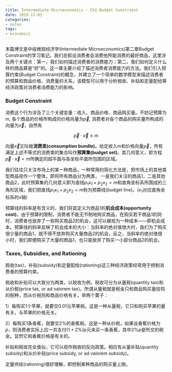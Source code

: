 ```yaml
---
title: Intermediate Microeconomics - Ch2 Budget Constraint
date: 2019-11-03
categories:
- notes
tags: 
- economics
---
```


本篇博文是中级微观经济学(Intermediate Microeconomics)第二章Budget Constraint的学习笔记。我们总假设消费者会消费他所能消费的最好商品，这里涉及两个关键点：第一，我们如何描述消费者的消费能力；第二，我们如何定义什么样的商品算是“好”的。这一章主要介绍了描述消费者消费能力的方法。我们引入预算约束(Budget Constraint)的概念，并建立了一个简单的数学模型来描述消费者的预算和商品价格、消费量的关系，该模型可以用于分析税收、补贴和定量配给等经济政策对消费者消费能力的影响。

### Budget Constraint

消费这个行为涉及了三个关键变量：收入、商品价格、商品购买量。不妨记预算为$m$, 各个商品的价格所构成的价格向量为$\vec{p}$, 消费者对各个商品的购买量所构成的向量为$\vec{x}$，自然有

$$
    \vec{p} \cdot \vec{x} \leq m
$$

向量$\vec{x}$又叫做**消费束(consumption bundle)**。给定收入$m$和价格向量$\vec{p}$，所有满足上述不等式的消费束的集合叫作**预算集(budget set)**。其几何意义，即方程$\vec{p} \cdot \vec{x} = m$所确定的超平面与各坐标平面所包围的区域。

我们往往只关注市场上的某一种商品，一种常用的简化方法是，把市场上的其他类型商品视作一个整体，即将所有商品分为两类，
一是我们关注的商品1，二是其他商品2，此时预算集的几何意义即为直线$p_1x_1 + p_2x_2 = m$和直角坐标系所围成的三角形区域，我们把直线$p_1x_1 + p_2x_2 = m$称为预算线(budget line)。($x_1$对应直角坐标系的$x$轴)

预算线的斜率是有含义的，我们将其定义为商品1的**机会成本(opportunity cost)**。由于预算的限制，消费者不能无节制地购买商品，在购买若干商品1的同时，消费者也放弃了一些购买商品2的机会，这可以被视为一种成本——即机会成本。预算线的斜率反映了机会成本的大小：当斜率的绝对值很大时，我们为了购买很少量的商品1，就不得不放弃购买大量商品2的机会，反之，当斜率的绝对值很小时，我们即便购买了大量的商品1，也只是放弃了购买一小部分商品2的机会。

### Taxes, Subsidies, and Rationing

税收(tax)，补贴(subsidy)和定量配给(rationing)这三种经济政策经常用于控制消费者的预算约束。

税收和补贴可以大致分为两类，以税收为例，税收可分为从量税(quantity tax)和从价税(price tax, or ad valorem tax)。所谓从量税就是税金只和商品购买量挂钩的税种，而从价税则和商品价格有关，举两个栗子：

1）每购买1个苹果，就要交0.01元苹果税。这是一种从量税，它只和购买苹果的量有关，与苹果的价格无关。

2）每购买1条香蕉，就要交2%的香蕉税。这是一种从价税，如果设香蕉价格为$p$，则消费者实际上应一共支付$(1+2\%)p$元来买一条香蕉，其中2%$p$是所交的税金。显然它和香蕉价格是有关的。

补贴和税收完全类似，它可以视作税收的反向政策。相应有从量补贴(quantity subsidy)和从价补贴(price subsidy, or ad valorem subsidy)。

定量供给(rationing)很好理解，即控制某种商品的购买量上限。